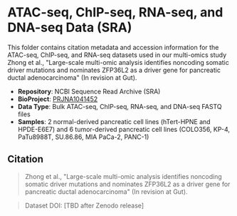 # ATAC-seq, ChIP-seq, RNA-seq, and DNA-seq Data (SRA)

This folder contains citation metadata and accession information for the ATAC-seq, ChIP-seq, and RNA-seq datasets used in our multi-omics study Zhong et al., "Large-scale multi-omic analysis identifies noncoding somatic driver mutations and nominates ZFP36L2 as a driver gene for pancreatic ductal adenocarcinoma" (In revision at Gut).

- **Repository**: NCBI Sequence Read Archive (SRA)
- **BioProject**: [PRJNA1041452](https://www.ncbi.nlm.nih.gov/bioproject/PRJNA1041452)
- **Data Type**: Bulk ATAC-seq, ChIP-seq, RNA-seq, and DNA-seq FASTQ files
- **Samples**: 2 normal-derived pancreatic cell lines (hTert-HPNE and HPDE-E6E7) and 6 tumor-derived pancreatic cell lines (COLO356, KP-4, PaTu8988T, SU.86.86, MIA PaCa-2, PANC-1)

## Citation

> Zhong et al., "Large-scale multi-omic analysis identifies noncoding somatic driver mutations and nominates ZFP36L2 as a driver gene for pancreatic ductal adenocarcinoma" (In revision at Gut).

> Dataset DOI: [TBD after Zenodo release]
